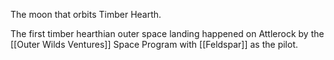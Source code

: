 The moon that orbits Timber Hearth.

The first timber hearthian outer space landing happened on Attlerock by the [[Outer Wilds Ventures]] Space Program with [[Feldspar]] as the pilot.